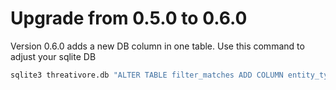 # Upgrade from 0.5.0 to 0.6.0

Version 0.6.0 adds a new DB column in one table. Use this command to adjust your sqlite DB

```bash
sqlite3 threativore.db "ALTER TABLE filter_matches ADD COLUMN entity_type TEXT NOT NULL DEFAULT 'COMMENT';"
```